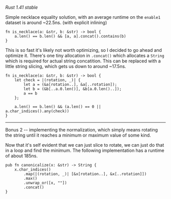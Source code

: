 *Rust 1.41 stable* 

Simple necklace equality solution, with an average runtime on the
`enable1` dataset is around ~22.5ns. (with explicit inlining)

    fn is_necklace(a: &str, b: &str) -> bool {
        a.len() == b.len() && [a, a].concat().contains(b)
    }

This is so fast it's likely not worth optimizing, so I decided to go
ahead and optimize it. There's one tiny allocation in `.concat()`
which allocates a `String` which is required for actual string
concatition. This can be replaced with a little string slicing, which
gets us down to around ~17.5ns.

    fn is_necklace(a: &str, b: &str) -> bool {
        let check = |(rotation, _)| {
            let a = (&a[rotation..], &a[..rotation]);
            let b = (&b[..a.0.len()], &b[a.0.len()..]);
            a == b
        };

        a.len() == b.len() && (a.len() == 0 || a.char_indices().any(check))
    }

-----------------

Bonus 2 -- implementing the normalization, which simply means rotating
the string until it reaches a minimum or maximum value of some kind.

Now that it's self evident that we can just slice to rotate, we can
just do that in a loop and find the minimum. The following
implementation has a runtime of about 185ns.

    pub fn canonicalize(x: &str) -> String {
        x.char_indices()
            .map(|(rotation, _)| [&x[rotation..], &x[..rotation]])
            .max()
            .unwrap_or([x, ""])
            .concat()
    }
    


